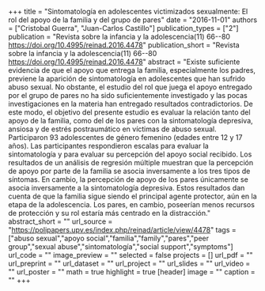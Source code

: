 +++
title = "Sintomatología en adolescentes victimizados sexualmente: El rol del apoyo de la familia y del grupo de pares"
date = "2016-11-01"
authors = ["Cristobal Guerra", "Juan-Carlos Castillo"]
publication_types = ["2"]
publication = "Revista sobre la infancia y la adolescencia(11) 66--80  https://doi.org/10.4995/reinad.2016.4478"
publication_short = "Revista sobre la infancia y la adolescencia(11) 66--80  https://doi.org/10.4995/reinad.2016.4478"
abstract = "Existe suficiente evidencia de que el apoyo que entrega la familia, especialmente los padres, previene la aparición de sintomatología en adolescentes que han sufrido abuso sexual. No obstante, el estudio del rol que juega el apoyo entregado por el grupo de pares no ha sido suficientemente investigado y las pocas investigaciones en la materia han entregado resultados contradictorios. De este modo, el objetivo del presente estudio es evaluar la relación tanto del apoyo de la familia, como del de los pares con la sintomatología depresiva, ansiosa y de estrés postraumático en víctimas de abuso sexual. Participaron 93 adolescentes de género femenino (edades entre 12 y 17 años). Las participantes respondieron escalas para evaluar la sintomatología y para evaluar su percepción del apoyo social recibido. Los resultados de un análisis de regresión múltiple muestran que la percepción de apoyo por parte de la familia se asocia inversamente a los tres tipos de síntomas. En cambio, la percepción de apoyo de los pares únicamente se asocia inversamente a la sintomatología depresiva. Estos resultados dan cuenta de que la familia sigue siendo el principal agente protector, aún en la etapa de la adolescencia. Los pares, en cambio, poseerían menos recursos de protección y su rol estaría más centrado en la distracción."
abstract_short = ""
url_source = "https://polipapers.upv.es/index.php/reinad/article/view/4478"
tags = ["abuso sexual","apoyo social","familia","family","pares","peer group","sexual abuse","sintomatología","social support","symptoms"]
url_code = ""
image_preview = ""
selected = false
projects = []
url_pdf = ""
url_preprint = ""
url_dataset = ""
url_project = ""
url_slides = ""
url_video = ""
url_poster = ""
math = true
highlight = true
[header]
image = ""
caption = ""
+++
